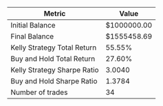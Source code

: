 | Metric | Value |
| --- | --- |
| Initial Balance | $1000000.00 |
| Final Balance | $1555458.69 |
| Kelly Strategy Total Return | 55.55% |
| Buy and Hold Total Return | 27.60% |
| Kelly Strategy Sharpe Ratio | 3.0040 |
| Buy and Hold Sharpe Ratio | 1.3784 |
| Number of trades | 34 |
